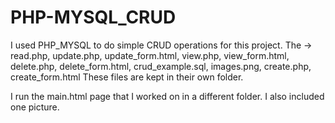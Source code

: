 # PHP-MYSQL_CRUD
I used PHP_MYSQL to do simple CRUD operations for this project.
The -> read.php, update.php, update_form.html, view.php, view_form.html, delete.php, delete_form.html, crud_example.sql, images.png, create.php, create_form.html These files are kept in their own folder. 

I run the main.html page that I worked on in a different folder. I also included one picture. 
